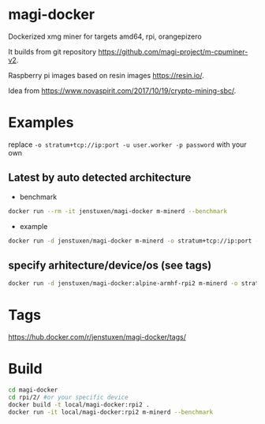 # magi-docker
Dockerized xmg miner for targets amd64, rpi, orangepizero

It builds from git repository https://github.com/magi-project/m-cpuminer-v2.

Raspberry pi images based on resin images https://resin.io/.

Idea from https://www.novaspirit.com/2017/10/19/crypto-mining-sbc/.

# Examples
replace `-o stratum+tcp://ip:port -u user.worker -p password` with your own
## Latest by auto detected architecture
* benchmark
```bash
docker run --rm -it jenstuxen/magi-docker m-minerd --benchmark
```
* example
```bash
docker run -d jenstuxen/magi-docker m-minerd -o stratum+tcp://ip:port -u user.worker -p password
```
## specify arhitecture/device/os (see tags)
```bash
docker run -d jenstuxen/magi-docker:alpine-armhf-rpi2 m-minerd -o stratum+tcp://ip:port -u user.worker -p password
```

# Tags
https://hub.docker.com/r/jenstuxen/magi-docker/tags/

# Build
```bash
cd magi-docker
cd rpi/2/ #or your specific device
docker build -t local/magi-docker:rpi2 .
docker run -it local/magi-docker:rpi2 m-minerd --benchmark
```
